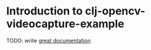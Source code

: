 # Introduction to clj-opencv-videocapture-example

TODO: write [great documentation](http://jacobian.org/writing/what-to-write/)
